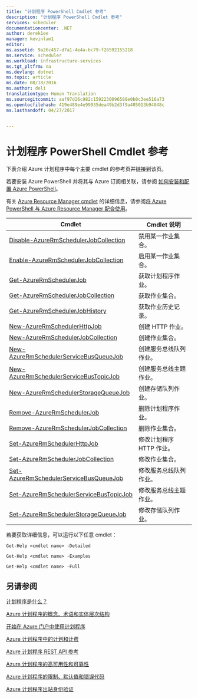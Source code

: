 ```yaml
---
title: "计划程序 PowerShell Cmdlet 参考"
description: "计划程序 PowerShell Cmdlet 参考"
services: scheduler
documentationcenter: .NET
author: derek1ee
manager: kevinlam1
editor: 
ms.assetid: 9a26c457-d7a1-4e4a-bc79-f26592155218
ms.service: scheduler
ms.workload: infrastructure-services
ms.tgt_pltfrm: na
ms.devlang: dotnet
ms.topic: article
ms.date: 08/18/2016
ms.author: deli
translationtype: Human Translation
ms.sourcegitcommit: aaf97d26c982c1592230096588e0b0c3ee516a73
ms.openlocfilehash: 419e489e4e99935dea49b2d3f9a405013b94048c
ms.lasthandoff: 04/27/2017


---
```

# <a name="scheduler-powershell-cmdlets-reference"></a>计划程序 PowerShell Cmdlet 参考
下表介绍 Azure 计划程序中每个主要 cmdlet 的参考页并链接到该页。

若要安装 Azure PowerShell 并将其与 Azure 订阅相关联，请参阅 [如何安装和配置 Azure PowerShell](/powershell/azure/overview)。 

有关 [Azure Resource Manager cmdlet](/powershell/azure/overview) 的详细信息，请参阅[将 Azure PowerShell 与 Azure Resource Manager 配合使用](../powershell-azure-resource-manager.md)。

| Cmdlet | Cmdlet 说明 |
| --- | --- |
| [Disable-AzureRmSchedulerJobCollection](/powershell/module/azurerm.scheduler/disable-azurermschedulerjobcollection) |禁用某一作业集合。 |
| [Enable-AzureRmSchedulerJobCollection](/powershell/module/azurerm.scheduler/enable-azurermschedulerjobcollection) |启用某一作业集合。 |
| [Get-AzureRmSchedulerJob](/powershell/module/azurerm.scheduler/get-azurermschedulerjob) |获取计划程序作业。 |
| [Get-AzureRmSchedulerJobCollection](/powershell/module/azurerm.scheduler/get-azurermschedulerjobcollection) |获取作业集合。 |
| [Get-AzureRmSchedulerJobHistory](/powershell/module/azurerm.scheduler/get-azurermschedulerjobhistory) |获取作业历史记录。 |
| [New-AzureRmSchedulerHttpJob](/powershell/module/azurerm.scheduler/new-azurermschedulerhttpjob) |创建 HTTP 作业。 |
| [New-AzureRmSchedulerJobCollection](/powershell/module/azurerm.scheduler/new-azurermschedulerjobcollection) |创建作业集合。 |
| [New-AzureRmSchedulerServiceBusQueueJob](/powershell/module/azurerm.scheduler/new-azurermschedulerservicebusqueuejob) |创建服务总线队列作业。 |
| [New-AzureRmSchedulerServiceBusTopicJob](/powershell/module/azurerm.scheduler/new-azurermschedulerservicebustopicjob) |创建服务总线主题作业。 |
| [New-AzureRmSchedulerStorageQueueJob](/powershell/module/azurerm.scheduler/new-azurermschedulerstoragequeuejob) |创建存储队列作业。 |
| [Remove-AzureRmSchedulerJob](/powershell/module/azurerm.scheduler/remove-azurermschedulerjob) |删除计划程序作业。 |
| [Remove-AzureRmSchedulerJobCollection](/powershell/module/azurerm.scheduler/remove-azurermschedulerjobcollection) |删除作业集合。 |
| [Set-AzureRmSchedulerHttpJob](/powershell/module/azurerm.scheduler/set-azurermschedulerhttpjob) |修改计划程序 HTTP 作业。 |
| [Set-AzureRmSchedulerJobCollection](/powershell/module/azurerm.scheduler/set-azurermschedulerjobcollection) |修改作业集合。 |
| [Set-AzureRmSchedulerServiceBusQueueJob](/powershell/module/azurerm.scheduler/set-azurermschedulerservicebusqueuejob) |修改服务总线队列作业。 |
| [Set-AzureRmSchedulerServiceBusTopicJob](/powershell/module/azurerm.scheduler/set-azurermschedulerservicebustopicjob) |修改服务总线主题作业。 |
| [Set-AzureRmSchedulerStorageQueueJob](/powershell/module/azurerm.scheduler/set-azurermschedulerstoragequeuejob) |修改存储队列作业。 |

若要获取详细信息，可以运行以下任意 cmdlet： 

```
Get-Help <cmdlet name> -Detailed
```
```
Get-Help <cmdlet name> -Examples
```
```
Get-Help <cmdlet name> -Full
```

## <a name="see-also"></a>另请参阅
 [计划程序是什么？](scheduler-intro.md)

 [Azure 计划程序的概念、术语和实体层次结构](scheduler-concepts-terms.md)

 [开始在 Azure 门户中使用计划程序](scheduler-get-started-portal.md)

 [Azure 计划程序中的计划和计费](scheduler-plans-billing.md)

 [Azure 计划程序 REST API 参考](https://msdn.microsoft.com/library/mt629143)

 [Azure 计划程序的高可用性和可靠性](scheduler-high-availability-reliability.md)

 [Azure 计划程序的限制、默认值和错误代码](scheduler-limits-defaults-errors.md)

 [Azure 计划程序出站身份验证](scheduler-outbound-authentication.md)


